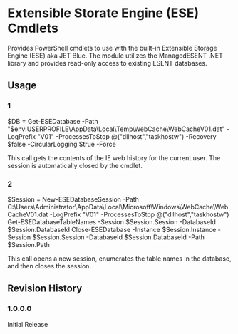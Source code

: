 # Extensible Storate Engine (ESE) Cmdlets

Provides PowerShell cmdlets to use with the built-in Extensible Storage Engine (ESE) aka JET Blue. The module utilizes the ManagedESENT .NET library and provides read-only access to existing ESENT databases.

## Usage

### 1
$DB = Get-ESEDatabase -Path "$env:USERPROFILE\AppData\Local\Temp\WebCache\WebCacheV01.dat" -LogPrefix "V01" -ProcessesToStop @("dllhost","taskhostw") -Recovery $false -CircularLogging $true -Force

This call gets the contents of the IE web history for the current user. The session is automatically closed by the cmdlet.

### 2
$Session = New-ESEDatabaseSession -Path C:\Users\Administrator\AppData\Local\Microsoft\Windows\WebCache\WebCacheV01.dat -LogPrefix "V01" -ProcessesToStop @("dllhost","taskhostw")
Get-ESEDatabaseTableNames -Session $Session.Session -DatabaseId $Session.DatabaseId
Close-ESEDatabase -Instance $Session.Instance -Session $Session.Session -DatabaseId $Session.DatabaseId -Path $Session.Path

This call opens a new session, enumerates the table names in the database, and then closes the session.

## Revision History

### 1.0.0.0
Initial Release